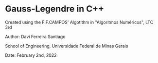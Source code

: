 # Gauss-Legendre in C++

Created using the F.F.CAMPOS' Algotithm in "Algoritmos Numéricos", LTC 3rd

Author: Davi Ferreira Santiago

School of Engineering, Universidade Federal de Minas Gerais

Date: February 2nd, 2022
